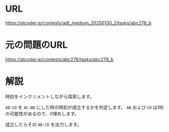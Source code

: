 # URL
https://atcoder.jp/contests/adt_medium_20250130_2/tasks/abc278_b

# 元の問題のURL
https://atcoder.jp/contests/abc278/tasks/abc278_b

# 解説
時刻をインクリメントしながら探索します。

`AB:CD` を `AC:BD` にした時の時刻が成立するかを判定します。
`AB` および `CD` は1桁の可能性があるので、0埋めします。

成立したらその `AB:CD` を出力します。

